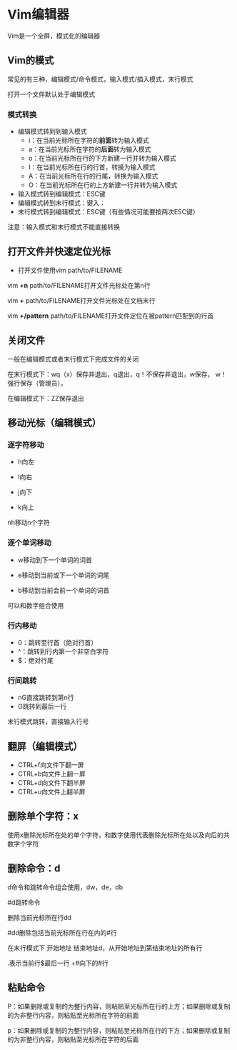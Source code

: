 # Vim编辑器

Vim是一个全屏，模式化的编辑器

## Vim的模式

常见的有三种，编辑模式/命令模式，输入模式/插入模式，末行模式

打开一个文件默认处于编辑模式

### 模式转换

- 编辑模式转到到输入模式
  - i：在当前光标所在字符的**前面**转为输入模式
  - a：在当前光标所在字符的**后面**转为输入模式
  - o：在当前光标所在行的下方新建一行并转为输入模式
  - I：在当前光标所在行的行首，转换为输入模式
  - A：在当前光标所在行的行尾，转换为输入模式
  - O：在当前光标所在行的上方新建一行并转为输入模式
- 输入模式转到编辑模式：ESC键
- 编辑模式转到末行模式：键入：
- 末行模式转到编辑模式：ESC键（有些情况可能要按两次ESC键）

注意：输入模式和末行模式不能直接转换

## 打开文件并快速定位光标

- 打开文件使用vim path/to/FILENAME


vim **+n**  path/to/FILENAME打开文件光标处在第n行

vim **+**  path/to/FILENAME打开文件光标处在文档末行

vim **+/pattern** path/to/FILENAME打开文件定位在被pattern匹配到的行首

## 关闭文件

一般在编辑模式或者末行模式下完成文件的关闭

在末行模式下：wq（x）保存并退出，q退出，q！不保存并退出，w保存， w！强行保存（管理员）。

在编辑模式下：ZZ保存退出

## 移动光标（编辑模式）

### 逐字符移动

- h向左



- l向右



- j向下



- k向上


nh移动n个字符

### 逐个单词移动

- w移动到下一个单词的词首


- e移动到当前或下一个单词的词尾


- b移动到当前会前一个单词的词首

可以和数字组合使用

### 行内移动

- 0：跳转至行首（绝对行首）
- ^：跳转到行内第一个非空白字符
- $：绝对行尾

### 行间跳转

- nG直接跳转到第n行
- G跳转到最后一行

末行模式跳转，直接输入行号

## 翻屏（编辑模式）

- CTRL+f向文件下翻一屏
- CTRL+b向文件上翻一屏
- CTRL+d向文件下翻半屏
- CTRL+u向文件上翻半屏

## 删除单个字符：x

使用x删除光标所在处的单个字符，和数字使用代表删除光标所在处以及向后的共数字个字符

## 删除命令：d

d命令和跳转命令组合使用，dw，de，db

\#d跳转命令

删除当前光标所在行dd

\#dd删除包括当前光标所在行在内的\#行

在末行模式下 开始地址 结束地址d，从开始地址到第结束地址的所有行

.表示当前行$最后一行 +#向下的#行

## 粘贴命令

P：如果删除或复制的为整行内容，则粘贴至光标所在行的上方；如果删除或复制的为非整行内容，则粘贴至光标所在字符的前面

p：如果删除或复制的为整行内容，则粘贴至光标所在行的下方；如果删除或复制的为非整行内容，则粘贴至光标所在字符的后面

